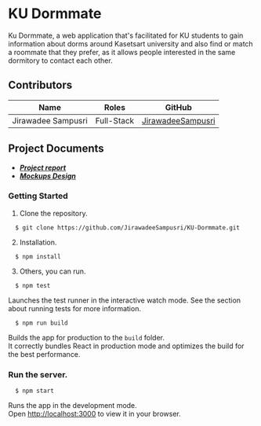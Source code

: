 # KU Dormmate 

Ku Dormmate, a web application that's facilitated for KU students to gain information about dorms around  Kasetsart university and also find or match a roommate that they prefer, as it allows people interested in the same dormitory to contact each other.

## Contributors

| Name | Roles | GitHub |
|---------------------------|--------------------------|-------------------------------------------------------|
| Jirawadee Sampusri | Full-Stack | [JirawadeeSampusri](https://github.com/JirawadeeSampusri) |


## Project Documents
- ***[Project report](https://drive.google.com/file/d/12VCVbXbBppmWtmzLl8QF2f3eBZ61b0-O/view?usp=sharing)***
- ***[Mockups Design](https://www.figma.com/file/IjP9BPiEINllFOec3W5lfP/KU-Dorm-Mate?node-id=0%3A1)***

### Getting Started
1. Clone the repository.
```
  $ git clone https://github.com/JirawadeeSampusri/KU-Dormmate.git
```
2. Installation.
```
  $ npm install
```
3. Others, you can run.
```
  $ npm test
```
Launches the test runner in the interactive watch mode.
See the section about running tests for more information.

```
  $ npm run build
```
Builds the app for production to the `build` folder.\
It correctly bundles React in production mode and optimizes the build for the best performance.



### Run the server.

```
  $ npm start
```
Runs the app in the development mode.\
Open [http://localhost:3000](http://localhost:3000) to view it in your browser.


